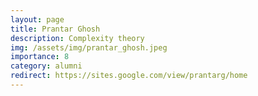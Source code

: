 ```yaml
---
layout: page
title: Prantar Ghosh 
description: Complexity theory 
img: /assets/img/prantar_ghosh.jpeg
importance: 8
category: alumni
redirect: https://sites.google.com/view/prantarg/home
---
```

